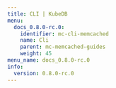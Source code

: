 ```yaml
---
title: CLI | KubeDB
menu:
  docs_0.8.0-rc.0:
    identifier: mc-cli-memcached
    name: Cli
    parent: mc-memcached-guides
    weight: 45
menu_name: docs_0.8.0-rc.0
info:
  version: 0.8.0-rc.0
---
```


